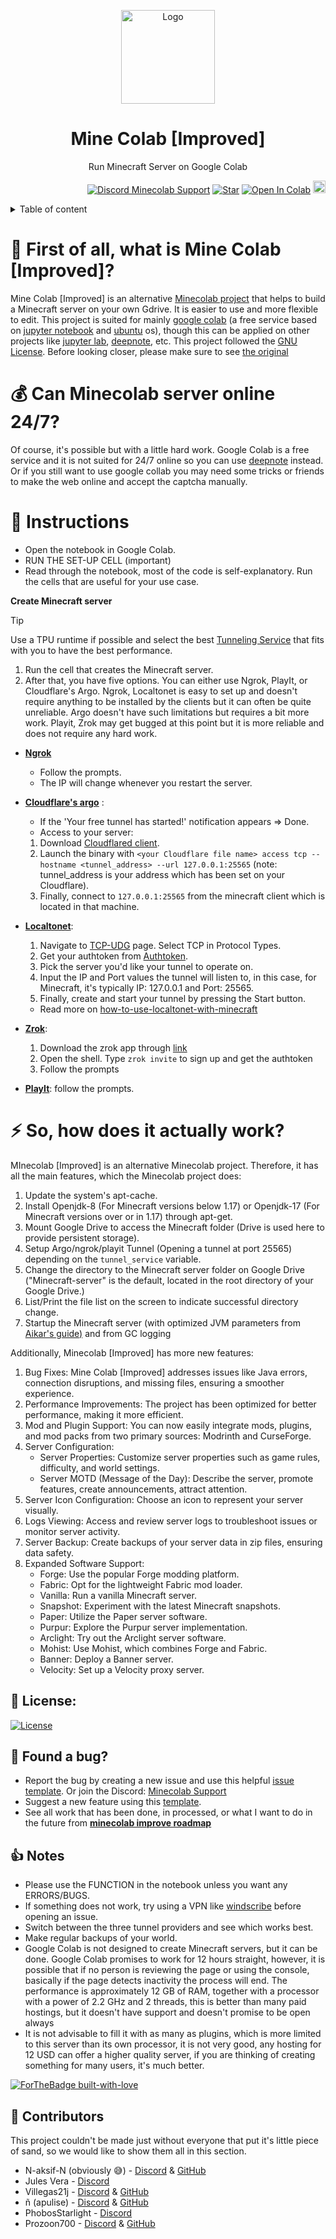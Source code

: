 <p align="center"><a href="https://github.com/N-aksif-N/MineColab"><img src="https://raw.githubusercontent.com/N-aksif-N/MineColab/master/MineColab_Improved.png" alt="Logo" height="150"/></a></p>
<h1 align="center">Mine Colab [Improved]</h1>
<p align="center">Run Minecraft Server on Google Colab</p>
<p align="right">
  <a target="_blank" href="https://discord.gg/F9nPJTn7Nu"><img src="https://discordapp.com/api/guilds/1214801871827501097/widget.png?style=shield" alt="Discord Minecolab Support"></a>
  <a target="_blank" href="https://github.com/N-aksif-N/Minecolab"><img src="https://img.shields.io/github/stars/N-aksif-N/Minecolab.svg?style=social&label=Star" alt="Star"></a>
  <a href="https://colab.research.google.com/github/N-aksif-N/MineColab_Improved/blob/free-config/MineColabImproved.ipynb" target="_parent"><img src="https://colab.research.google.com/assets/colab-badge.svg" alt="Open In Colab"></a>
  <a href="https://github.com/N-aksif-N/MineColab_Improved/releases/download/0.1.6/MinecolabImproved.ipynb" target="_parent"><img src="https://cdn-icons-png.flaticon.com/128/10741/10741247.png" alt="Download" width="20" height="20"></a> 
</p>

<details>
  <summary>Table of content</summary>
  
  - [ :hear_no_evil: What is Minecolab_Improved?](https://github.com/N-aksif-N/MineColab_Improved/tree/master/?tab=readme-ov-file#hear_no_evil--first-of-all-what-is-mine-colab-improved)
  - [ :moneybag: Can Minecolab server online 24/7?](https://github.com/N-aksif-N/MineColab_Improved/tree/master/?tab=readme-ov-file#moneybag--can-minecolab-server-online-247)
  - [ :page_with_curl: Instructions](https://github.com/N-aksif-N/MineColab_Improved/tree/master/?tab=readme-ov-file#page_with_curl-instructions)
  - [ :zap: How does Minecolab actually work?](https://github.com/N-aksif-N/MineColab_Improved/tree/master/?tab=readme-ov-file#zap--so-how-does-it-actually-work)
  - [ 🔮 License](https://github.com/N-aksif-N/MineColab_Improved/tree/master/?tab=readme-ov-file#-license)
  - [ 🐛 Found a bug?](https://github.com/N-aksif-N/MineColab_Improved/tree/master/?tab=readme-ov-file#-found-a-bug)
  - [ 👍 Notes](https://github.com/N-aksif-N/MineColab_Improved/tree/master/?tab=readme-ov-file#-notes)
</details>
                                                                                 
# :hear_no_evil:  First of all, what is Mine Colab [Improved]?

Mine Colab [Improved] is an alternative [Minecolab project](https://github.com/thecoder-001/MineColab) that helps to build a Minecraft server on your own Gdrive. It is easier to use and more flexible to edit. This project is suited for mainly [google colab](https://colab.research.google.com) (a free service based on [jupyter notebook](https://jupyter.org/) and [ubuntu](https://ubuntu.com) os), though this can be applied on other projects like [jupyter lab](https://jupyter.org/try-jupyter/lab/), [deepnote](https://deepnote.com/), etc. This project followed the [GNU License](https://github.com/N-aksif-N/Minecolab/blob/master/LICENSE). Before looking closer, please make sure to see [the original](https://github.com/thecoder-001/MineColab)

# :moneybag:  Can Minecolab server online 24/7?

Of course, it's possible but with a little hard work. Google Colab is a free service and it is not suited for 24/7 online so you can use [deepnote](https://deepnote.com/) instead. Or if you still want to use google collab you may need some tricks or friends to make the web online and accept the captcha manually.

# :page_with_curl: Instructions
- Open the notebook in Google Colab.
- RUN THE SET-UP CELL (important)
- Read through the notebook, most of the code is self-explanatory. Run the cells that are useful for your use case.

**Create Minecraft server**
> [!TIP]  
> Use a TPU runtime if possible and select the best [Tunneling Service](https://minecolabimproved-wiki-gg.translate.goog/es/wiki/Servicios_de_Tunneling?_x_tr_sl=es&_x_tr_tl=en&_x_tr_hl=es&_x_tr_pto=wapp) that fits with you to have the best performance.
1. Run the cell that creates the Minecraft server.
2. After that, you have five options. You can either use Ngrok, PlayIt, or Cloudflare's Argo. Ngrok, Localtonet is easy to set up and doesn't require anything to be installed by the clients but it can often be quite unreliable. Argo doesn't have such limitations but requires a bit more work. Playit, Zrok may get bugged at this point but it is more reliable and does not require any hard work.
   
- **[Ngrok](https://ngrok.com)**
  + Follow the prompts.
  + The IP will change whenever you restart the server.
- **[Cloudflare's argo](https://www.cloudflare.com/)** :
    - If the 'Your free tunnel has started!' notification appears => Done.
    - Access to your server:
    1. Download [Cloudflared client](https://github.com/cloudflare/cloudflared/releases/).
    2. Launch the binary with `<your Cloudflare file name> access tcp --hostname <tunnel_address> --url 127.0.0.1:25565` (note: tunnel_address is your address which has been set on your Cloudflare).
    4. Finally, connect to `127.0.0.1:25565` from the minecraft client which is located in that machine.

- **[Localtonet](https://localtonet.com/)**:
  
  1. Navigate to [TCP-UDG](https://localtonet.com/tunnel/tcpudp) page. Select TCP in Protocol Types.
  2. Get your authtoken from [Authtoken](https://localtonet.com/usertoken).
  3. Pick the server you'd like your tunnel to operate on.
  4. Input the IP and Port values the tunnel will listen to, in this case, for Minecraft, it's typically IP: 127.0.0.1 and Port: 25565.
  5. Finally, create and start your tunnel by pressing the Start button.

  - Read more on [how-to-use-localtonet-with-minecraft](https://localtonet.com/documents/using-localtonet-with-minecraft)
  
- **[Zrok](https://zrok.io/)**: 
  1. Download the zrok app through [link](https://docs.zrok.io/docs/getting-started/)
  2. Open the shell. Type `zrok invite` to sign up and get the authtoken
  3. Follow the prompts

- **[PlayIt](https://playit.gg/)**: follow the prompts.

# :zap:  So, how does it actually work?
MInecolab [Improved] is an alternative Minecolab project. Therefore, it has all the main features, which the Minecolab project does: 
 
 1. Update the system's apt-cache.
 2. Install Openjdk-8 (For Minecraft versions below 1.17) or Openjdk-17 (For Minecraft versions over or in 1.17) through apt-get.
 3. Mount Google Drive to access the Minecraft folder (Drive is used here to provide persistent storage).
 4. Setup Argo/ngrok/playit Tunnel (Opening a tunnel at port 25565) depending on the `tunnel_service` variable.
 5. Change the directory to the Minecraft server folder on Google Drive ("Minecraft-server" is the default, located in the root directory of your Google Drive.)
 6. List/Print the file list on the screen to indicate successful directory change.
 7. Startup the Minecraft server (with optimized JVM parameters from [Aikar's guide)](https://aikar.co/2018/07/02/tuning-the-jvm-g1gc-garbage-collector-flags-for-minecraft/) and from GC logging

Additionally, Minecolab [Improved] has more new features:

1. Bug Fixes: Mine Colab [Improved] addresses issues like Java errors, connection disruptions, and missing files, ensuring a smoother experience.
2. Performance Improvements: The project has been optimized for better performance, making it more efficient.
3. Mod and Plugin Support: You can now easily integrate mods, plugins, and mod packs from two primary sources: Modrinth and CurseForge.
4. Server Configuration:
    - Server Properties: Customize server properties such as game rules, difficulty, and world settings.
    - Server MOTD (Message of the Day): Describe the server, promote features, create announcements, attract attention.
5. Server Icon Configuration: Choose an icon to represent your server visually.
6. Logs Viewing: Access and review server logs to troubleshoot issues or monitor server activity.
7. Server Backup: Create backups of your server data in zip files, ensuring data safety.
8. Expanded Software Support:
    - Forge: Use the popular Forge modding platform.
    - Fabric: Opt for the lightweight Fabric mod loader.
    - Vanilla: Run a vanilla Minecraft server.
    - Snapshot: Experiment with the latest Minecraft snapshots.
    - Paper: Utilize the Paper server software.
    - Purpur: Explore the Purpur server implementation.
    - Arclight: Try out the Arclight server software.
    - Mohist: Use Mohist, which combines Forge and Fabric.
    - Banner: Deploy a Banner server.
    - Velocity: Set up a Velocity proxy server.
        
## 🔮 **License:**   
[![License](https://camo.githubusercontent.com/966484ce4d3faab2d9803e7354431ff8e4fce6a424e97689f05b2f50f4ee424b/68747470733a2f2f696d672e736869656c64732e696f2f6769746875622f6c6963656e73652f497a7a656c416c697a2f4172636c696768743f7374796c653d666c61742d737175617265)](https://github.com/N-aksif-N)

## 🐛 Found a bug?

- Report the bug by creating a new issue and use this helpful [issue template](https://github.com/N-aksif-N/MineColab/blob/main/.github/ISSUE_TEMPLATE/bug_report.md).
Or join the Discord: [Minecolab Support](https://discord.gg/uCHcV3SAbs)
- Suggest a new feature using this [template](https://github.com/N-aksif-N/MineColab/blob/main/.github/ISSUE_TEMPLATE/feature_request.md).
- See all work that has been done, in processed, or what I want to do in the future from **[minecolab improve roadmap](https://github.com/users/N-aksif-N/projects/1)**

## 👍 Notes
- Please use the FUNCTION in the notebook unless you want any ERRORS/BUGS.
- If something does not work, try using a VPN like [windscribe](https://windscribe.com) before opening an issue.
- Switch between the three tunnel providers and see which works best.
- Make regular backups of your world.
- Google Colab is not designed to create Minecraft servers, but it can be done. Google Colab promises to work for 12 hours straight, however, it is possible that if no person is reviewing the page or using the console, basically if the page detects inactivity the process will end. The performance is approximately 12 GB of RAM, together with a processor with a power of 2.2 GHz and 2 threads, this is better than many paid hostings, but it doesn't have support and doesn't promise to be open always
- It is not advisable to fill it with as many as plugins, which is more limited to this server than its own processor, it is not very good, any hosting for 12 USD can offer a higher quality server, if you are thinking of creating something for many users, it's much better.

[![ForTheBadge built-with-love](http://ForTheBadge.com/images/badges/built-with-love.svg)](https://github.com/N-aksif-N)

## 👥 Contributors
This project couldn't be made just without everyone that put it's little piece of sand, so we would like to show them all in this section.
- N-aksif-N (obviously 😅) - [Discord](https://discordapp.com/users/1157345252718424144) & [GitHub](https://github.com/N-aksif-N)
- Jules Vera - [Discord](https://discordapp.com/users/1077357092689678346)
- Villegas21j - [Discord](https://discordapp.com/users/997463882232774817) & [GitHub](https://github.com/Villegas21j)
- ñ (apulise) - [Discord](https://discordapp.com/users/613833842918162511) & [GitHub](https://github.com/apulise)
- PhobosStarlight - [Discord](https://discordapp.com/users/754122084266934343)
- Prozoon700 - [Discord](https://discordapp.com/users/762281328733192223) & [GitHub](https://github.com/prozoon700)
